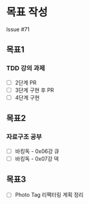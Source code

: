 # 목표 작성
Issue #71

## 목표1
### TDD 강의 과제
- [ ] 2단계 PR
- [ ] 3단계 구현 후 PR
- [ ] 4단계 구현

## 목표2
### 자료구조 공부
- [ ] 바킹독 - 0x06강 큐
- [ ] 바킹독 - 0x07강 덱

## 목표3
- [ ] Photo Tag 리팩터링 계획 정리